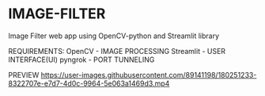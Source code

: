 # IMAGE-FILTER
Image Filter web app  using OpenCV-python  and Streamlit library 

REQUIREMENTS:
OpenCV    - IMAGE PROCESSING
Streamlit - USER INTERFACE(UI)
pyngrok   - PORT TUNNELING




PREVIEW
https://user-images.githubusercontent.com/89141198/180251233-8322707e-e7d7-4d0c-9964-5e063a1469d3.mp4

